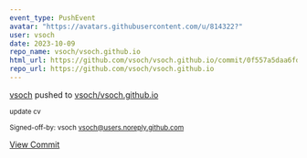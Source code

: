 ```yaml
---
event_type: PushEvent
avatar: "https://avatars.githubusercontent.com/u/814322?"
user: vsoch
date: 2023-10-09
repo_name: vsoch/vsoch.github.io
html_url: https://github.com/vsoch/vsoch.github.io/commit/0f557a5daa6fdc3451cd0ef3f0876a82f2545c49
repo_url: https://github.com/vsoch/vsoch.github.io
---
```


<a href='https://github.com/vsoch' target='_blank'>vsoch</a> pushed to <a href='https://github.com/vsoch/vsoch.github.io' target='_blank'>vsoch/vsoch.github.io</a>

<small>update cv

Signed-off-by: vsoch <vsoch@users.noreply.github.com></small>

<a href='https://github.com/vsoch/vsoch.github.io/commit/0f557a5daa6fdc3451cd0ef3f0876a82f2545c49' target='_blank'>View Commit</a>